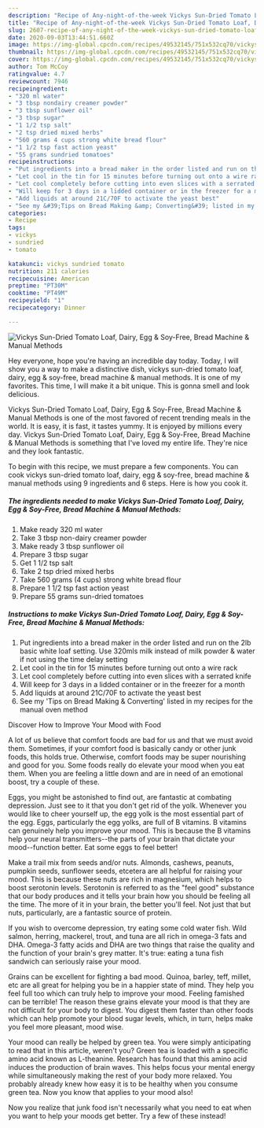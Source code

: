 ```yaml
---
description: "Recipe of Any-night-of-the-week Vickys Sun-Dried Tomato Loaf, Dairy, Egg &amp;amp; Soy-Free, Bread Machine &amp;amp; Manual Methods"
title: "Recipe of Any-night-of-the-week Vickys Sun-Dried Tomato Loaf, Dairy, Egg &amp;amp; Soy-Free, Bread Machine &amp;amp; Manual Methods"
slug: 2607-recipe-of-any-night-of-the-week-vickys-sun-dried-tomato-loaf-dairy-egg-and-amp-soy-free-bread-machine-and-amp-manual-methods
date: 2020-09-03T13:44:51.660Z
image: https://img-global.cpcdn.com/recipes/49532145/751x532cq70/vickys-sun-dried-tomato-loaf-dairy-egg-soy-free-bread-machine-manual-methods-recipe-main-photo.jpg
thumbnail: https://img-global.cpcdn.com/recipes/49532145/751x532cq70/vickys-sun-dried-tomato-loaf-dairy-egg-soy-free-bread-machine-manual-methods-recipe-main-photo.jpg
cover: https://img-global.cpcdn.com/recipes/49532145/751x532cq70/vickys-sun-dried-tomato-loaf-dairy-egg-soy-free-bread-machine-manual-methods-recipe-main-photo.jpg
author: Tom McCoy
ratingvalue: 4.7
reviewcount: 7946
recipeingredient:
- "320 ml water"
- "3 tbsp nondairy creamer powder"
- "3 tbsp sunflower oil"
- "3 tbsp sugar"
- "1 1/2 tsp salt"
- "2 tsp dried mixed herbs"
- "560 grams 4 cups strong white bread flour"
- "1 1/2 tsp fast action yeast"
- "55 grams sundried tomatoes"
recipeinstructions:
- "Put ingredients into a bread maker in the order listed and run on the 2lb basic white loaf setting. Use 320mls milk instead of milk powder &amp; water if not using the time delay setting"
- "Let cool in the tin for 15 minutes before turning out onto a wire rack"
- "Let cool completely before cutting into even slices with a serrated knife"
- "Will keep for 3 days in a lidded container or in the freezer for a month"
- "Add liquids at around 21C/70F to activate the yeast best"
- "See my &#39;Tips on Bread Making &amp; Converting&#39; listed in my recipes for the manual oven method"
categories:
- Recipe
tags:
- vickys
- sundried
- tomato

katakunci: vickys sundried tomato 
nutrition: 211 calories
recipecuisine: American
preptime: "PT30M"
cooktime: "PT49M"
recipeyield: "1"
recipecategory: Dinner

---
```



![Vickys Sun-Dried Tomato Loaf, Dairy, Egg &amp; Soy-Free, Bread Machine &amp; Manual Methods](https://img-global.cpcdn.com/recipes/49532145/751x532cq70/vickys-sun-dried-tomato-loaf-dairy-egg-soy-free-bread-machine-manual-methods-recipe-main-photo.jpg)

Hey everyone, hope you're having an incredible day today. Today, I will show you a way to make a distinctive dish, vickys sun-dried tomato loaf, dairy, egg &amp; soy-free, bread machine &amp; manual methods. It is one of my favorites. This time, I will make it a bit unique. This is gonna smell and look delicious.

Vickys Sun-Dried Tomato Loaf, Dairy, Egg &amp; Soy-Free, Bread Machine &amp; Manual Methods is one of the most favored of recent trending meals in the world. It is easy, it is fast, it tastes yummy. It is enjoyed by millions every day. Vickys Sun-Dried Tomato Loaf, Dairy, Egg &amp; Soy-Free, Bread Machine &amp; Manual Methods is something that I've loved my entire life. They're nice and they look fantastic.




To begin with this recipe, we must prepare a few components. You can cook vickys sun-dried tomato loaf, dairy, egg &amp; soy-free, bread machine &amp; manual methods using 9 ingredients and 6 steps. Here is how you cook it.

<!--inarticleads1-->

##### The ingredients needed to make Vickys Sun-Dried Tomato Loaf, Dairy, Egg &amp; Soy-Free, Bread Machine &amp; Manual Methods:

1. Make ready 320 ml water
1. Take 3 tbsp non-dairy creamer powder
1. Make ready 3 tbsp sunflower oil
1. Prepare 3 tbsp sugar
1. Get 1 1/2 tsp salt
1. Take 2 tsp dried mixed herbs
1. Take 560 grams (4 cups) strong white bread flour
1. Prepare 1 1/2 tsp fast action yeast
1. Prepare 55 grams sun-dried tomatoes




<!--inarticleads2-->

##### Instructions to make Vickys Sun-Dried Tomato Loaf, Dairy, Egg &amp; Soy-Free, Bread Machine &amp; Manual Methods:

1. Put ingredients into a bread maker in the order listed and run on the 2lb basic white loaf setting. Use 320mls milk instead of milk powder &amp; water if not using the time delay setting
1. Let cool in the tin for 15 minutes before turning out onto a wire rack
1. Let cool completely before cutting into even slices with a serrated knife
1. Will keep for 3 days in a lidded container or in the freezer for a month
1. Add liquids at around 21C/70F to activate the yeast best
1. See my &#39;Tips on Bread Making &amp; Converting&#39; listed in my recipes for the manual oven method




Discover How to Improve Your Mood with Food


A lot of us believe that comfort foods are bad for us and that we must avoid them. Sometimes, if your comfort food is basically candy or other junk foods, this holds true. Otherwise, comfort foods may be super nourishing and good for you. Some foods really do elevate your mood when you eat them. When you are feeling a little down and are in need of an emotional boost, try a couple of these.

Eggs, you might be astonished to find out, are fantastic at combating depression. Just see to it that you don't get rid of the yolk. Whenever you would like to cheer yourself up, the egg yolk is the most essential part of the egg. Eggs, particularly the egg yolks, are full of B vitamins. B vitamins can genuinely help you improve your mood. This is because the B vitamins help your neural transmitters--the parts of your brain that dictate your mood--function better. Eat some eggs to feel better!

Make a trail mix from seeds and/or nuts. Almonds, cashews, peanuts, pumpkin seeds, sunflower seeds, etcetera are all helpful for raising your mood. This is because these nuts are rich in magnesium, which helps to boost serotonin levels. Serotonin is referred to as the "feel good" substance that our body produces and it tells your brain how you should be feeling all the time. The more of it in your brain, the better you'll feel. Not just that but nuts, particularly, are a fantastic source of protein.

If you wish to overcome depression, try eating some cold water fish. Wild salmon, herring, mackerel, trout, and tuna are all rich in omega-3 fats and DHA. Omega-3 fatty acids and DHA are two things that raise the quality and the function of your brain's grey matter. It's true: eating a tuna fish sandwich can seriously raise your mood. 

Grains can be excellent for fighting a bad mood. Quinoa, barley, teff, millet, etc are all great for helping you be in a happier state of mind. They help you feel full too which can truly help to improve your mood. Feeling famished can be terrible! The reason these grains elevate your mood is that they are not difficult for your body to digest. You digest them faster than other foods which can help promote your blood sugar levels, which, in turn, helps make you feel more pleasant, mood wise.

Your mood can really be helped by green tea. You were simply anticipating to read that in this article, weren't you? Green tea is loaded with a specific amino acid known as L-theanine. Research has found that this amino acid induces the production of brain waves. This helps focus your mental energy while simultaneously making the rest of your body more relaxed. You probably already knew how easy it is to be healthy when you consume green tea. Now you know that applies to your mood also!

Now you realize that junk food isn't necessarily what you need to eat when you want to help your moods get better. Try a few of these instead!

